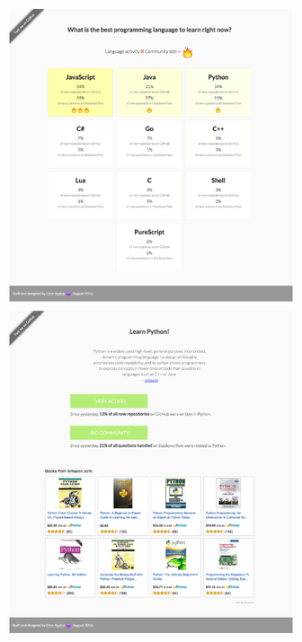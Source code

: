 ![Alt text](/images/main.png?raw=true "What is the best programming language to learn right now? -- NodeJS Web App -- Main Page")  

![Alt text](/images/inner.png?raw=true "What is the best programming language to learn right now? -- NodeJS Web App -- Language Page")
